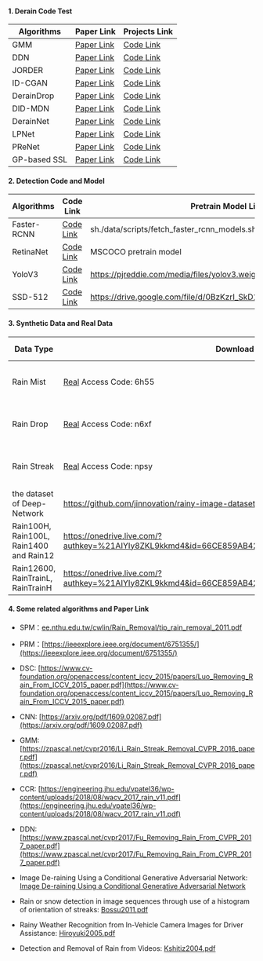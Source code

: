 #### 1. Derain Code Test 


| Algorithms | Paper Link | Projects Link |  
| ------------------- | ------------------------------------------------------- | ------------------- |
|   GMM    | [Paper Link](http://openaccess.thecvf.com/content_cvpr_2016/papers/Li_Rain_Streak_Removal_CVPR_2016_paper.pdf)         | [Code Link](https://drive.google.com/file/d/0B5QI9xdWo2K6a2xvWGZGeUVoRlhUQmg1SGtqdjhYdXV1UC1j)   |  
|   DDN    | [Paper Link](http://openaccess.thecvf.com/content_cvpr_2017/papers/Fu_Removing_Rain_From_CVPR_2017_paper.pdf)   |[Code Link](https://github.com/XMU-smartdsp/Removing_Rain)                 |  
|   JORDER | [Paper Link](http://openaccess.thecvf.com/content_cvpr_2017/papers/Yang_Deep_Joint_Rain_CVPR_2017_paper.pdf)    | [Code Link](http://www.icst.pku.edu.cn/struct/Projects/joint_rain_removal.html)             |   
|  ID-CGAN | [Paper Link](https://arxiv.org/abs/1701.05957)    |  [Code Link](https://github.com/TrinhQuocNguyen/Edited_Original_IDCGAN)  | 
| DerainDrop | [Paper Link](https://arxiv.org/abs/1711.10098)       | [Code Link](https://github.com/rui1996/DeRaindrop)     |   
| DID-MDN    | [Paper Link](https://arxiv.org/abs/1802.07412)    | [Code Link](https://github.com/hezhangsprinter/DID-MDN)    | 
| DerainNet    | [Paper Link](https://arxiv.org/abs/1609.02087 )    | [Code Link](https://xueyangfu.github.io/projects/tip2017.html)    | 
| LPNet    | [Paper Link](https://arxiv.org/abs/1805.06173)    | [Code Link](https://xueyangfu.github.io/projects/LPNet.html)    | 
| PReNet    | [Paper Link](https://arxiv.org/abs/1901.09221)    | [Code Link](https://github.com/csdwren/PReNet)    | 
| GP-based SSL    | [Paper Link](https://arxiv.org/abs/2006.05580)    | [Code Link](https://github.com/rajeevyasarla/Syn2Real)    | 




#### 2. Detection Code and Model


| Algorithms | Code Link | Pretrain Model Link |  
| ------------------- | ------------------------------------------------------- | ------------------- |
|   Faster-RCNN       | [Code Link](https://github.com/rbgirshick/py-faster-rcnn)     |  sh./data/scripts/fetch_faster_rcnn_models.sh   |  
|   RetinaNet         | [Code Link](https://github.com/fizyr/keras-retinanet)   |  MSCOCO pretrain model    |  
|   YoloV3            | [Code Link](https://github.com/pjreddie/darknet)    | https://pjreddie.com/media/files/yolov3.weights   |   
|   SSD-512           | [Code Link](https://github.com/FreeApe/VGG-or-MobileNet-SSD)    | https://drive.google.com/file/d/0BzKzrI_SkD1_NVVNdWdYNEh1WTA/view  | 

#### 3. Synthetic Data and Real Data 

| Data Type | Download Link |  Download Link |  
| ------------------- | ------------------------------------------------------- | ------------------- |
| Rain Mist        | [Real](https://pan.baidu.com/s/1lB5jQgGr-5aGuxT5Z8_YmA) Access Code: 6h55  | [Synthetic](https://pan.baidu.com/s/1JYtoefuCHovSE2emXP6LwA) Access Code: 8kae     |  
| Rain Drop        | [Real](https://pan.baidu.com/s/1TlDY2XV2U3Et2egRO96t_g) Access Code: n6xf  | [Synthetic](https://pan.baidu.com/s/1qFrtVvPLqc1FnsmHlXYgiA) Access Code : wscw     |   
| Rain Streak      | [Real](https://pan.baidu.com/s/1XctM1xT9KKq3JU_OXPJiLg) Access Code: npsy  | [Synthetic](https://pan.baidu.com/s/11t4XIx6f3CEvmOw2XO9fqQ) Access Code: drxn     | 
|  the dataset of Deep-Network      | https://github.com/jinnovation/rainy-image-dataset |
|Rain100H, Rain100L, Rain1400 and Rain12       | https://onedrive.live.com/?authkey=%21AIYIy8ZKL9kkmd4&id=66CE859AB42DFA2%2130078&cid=066CE859AB42DFA2 | 
|Rain12600, RainTrainL, RainTrainH | https://onedrive.live.com/?authkey=%21AIYIy8ZKL9kkmd4&id=66CE859AB42DFA2%2130078&cid=066CE859AB42DFA2 | 



#### 4. Some related algorithms and Paper Link
- SPM：[ee.nthu.edu.tw/cwlin/Rain_Removal/tip_rain_removal_2011.pdf](http://ee.nthu.edu.tw/cwlin/Rain_Removal/tip_rain_removal_2011.pdf)
- PRM：[https://ieeexplore.ieee.org/document/6751355/](https://ieeexplore.ieee.org/document/6751355/)
- DSC: [https://www.cv-foundation.org/openaccess/content_iccv_2015/papers/Luo_Removing_Rain_From_ICCV_2015_paper.pdf](https://www.cv-foundation.org/openaccess/content_iccv_2015/papers/Luo_Removing_Rain_From_ICCV_2015_paper.pdf)
- CNN: [https://arxiv.org/pdf/1609.02087.pdf](https://arxiv.org/pdf/1609.02087.pdf)
- GMM: [https://zpascal.net/cvpr2016/Li_Rain_Streak_Removal_CVPR_2016_paper.pdf](https://zpascal.net/cvpr2016/Li_Rain_Streak_Removal_CVPR_2016_paper.pdf)
- CCR: [https://engineering.jhu.edu/vpatel36/wp-content/uploads/2018/08/wacv_2017_rain_v11.pdf](https://engineering.jhu.edu/vpatel36/wp-content/uploads/2018/08/wacv_2017_rain_v11.pdf)
- DDN: [https://www.zpascal.net/cvpr2017/Fu_Removing_Rain_From_CVPR_2017_paper.pdf](https://www.zpascal.net/cvpr2017/Fu_Removing_Rain_From_CVPR_2017_paper.pdf)

- Image De-raining Using a Conditional Generative Adversarial Network:    [Image De-raining Using a Conditional Generative Adversarial Network](https://arxiv.org/abs/1701.05957)





- Rain or snow detection in image sequences through use of a histogram of orientation of streaks:    [Bossu2011.pdf](https://s3-us-west-2.amazonaws.com/secure.notion-static.com/66e4df28-da30-45d8-a1c0-5e34be864cdd/Bossu2011.pdf)

   
- Rainy Weather Recognition from In-Vehicle Camera Images for Driver Assistance:    [Hiroyuki2005.pdf](https://s3-us-west-2.amazonaws.com/secure.notion-static.com/d21789e8-7d1e-44a5-8850-e94ccce25ebe/Hiroyuki2005.pdf)

- Detection and Removal of Rain from Videos:    [Kshitiz2004.pdf](https://s3-us-west-2.amazonaws.com/secure.notion-static.com/417ca14a-70cc-442e-a6f9-176d1becbb27/Kshitiz2004.pdf)



